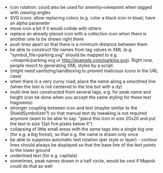 <!-- Name: Ideas -->
<!-- Version: 2 -->
<!-- Last-Modified: 2010/06/10 14:56:40 -->
<!-- Author: cmarqu -->

 * icon rotation: could also be used for amenity=viewpoint when tagged with viewing angles
 * SVG icons: allow replacing colors (e.g. color a black icon in blue); have an alpha parameter
 * move icon a bit if it would collide with others
 * replace an already placed icon with a collection icon when there is another one to be shown right there
 * push lines apart so that there is a minimum distance between them
 * be able to construct file names from tag values in XML (e.g. "symbol_file=parking.svg" should be mapped to e.g. ~/mapnik/parking.svg or http://example.com/parking.svg). Right now, people resort  to generating XML styles by a script.
 * (might need sanitizing/sandboxing to prevent malicious icons in the URL case)
 * when there is a very curvy road, place the name along a smoothed line (when the text is not centered to the line but with a dy)
 * multi-line text constructed from several tags, e.g. for peak name and height (can be done when you accept the same styling for these text fragments)
 * stronger coupling between icon and text (maybe similar to the ShieldSymbolizer?) so that manual text dy tweaking is not required anymore (want to be able to say: "place this icon in size 20x20  and put the text in size 12pt five pixels below it")
 * collapsing of little small areas with the same tags into a single big one (for e.g. a big forest), so that e.g. the name is drawn only once
 * be able to suppress automatic text rotation (per style or layer) - contour lines should always be displayed so that the base line of the text points to the lower ground
 * underlined text (for e.g. capitals)
 * sometimes, peak names drawn in a half circle, would be cool if Mapnik could do that as well
